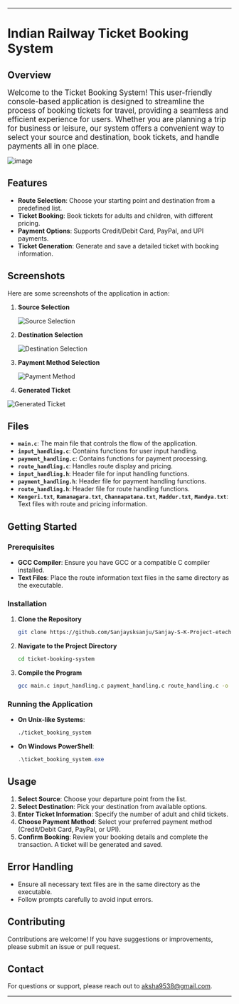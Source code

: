 
---

# Indian Railway Ticket Booking System

## Overview

<div style="font-size: 1.2em;">
Welcome to the Ticket Booking System! This user-friendly console-based application is designed to streamline the process of booking tickets for travel, providing a seamless and efficient experience for users. Whether you are planning a trip for business or leisure, our system offers a convenient way to select your source and destination, book tickets, and handle payments all in one place.
</div>



![image](https://github.com/user-attachments/assets/1e19c36f-3301-425c-9a39-8b30848a1d64)


## Features

- **Route Selection**: Choose your starting point and destination from a predefined list.
- **Ticket Booking**: Book tickets for adults and children, with different pricing.
- **Payment Options**: Supports Credit/Debit Card, PayPal, and UPI payments.
- **Ticket Generation**: Generate and save a detailed ticket with booking information.

## Screenshots

Here are some screenshots of the application in action:

1. **Source Selection**

   ![Source Selection](https://github.com/user-attachments/assets/8d5e99a0-83c5-40ae-a72a-ea43519bd3ff)

2. **Destination Selection**
   
   ![Destination Selection](https://github.com/user-attachments/assets/d685aca6-f5d2-4af5-924e-794f3da22511)

3. **Payment Method Selection**
   
   ![Payment Method](https://github.com/user-attachments/assets/3e5b7359-b1d9-4c16-ad60-1699267f3f64)

4. **Generated Ticket**
   
  ![Generated Ticket](https://github.com/user-attachments/assets/12bc410c-c79a-4872-94f2-35bc5b68d241)

## Files

- **`main.c`**: The main file that controls the flow of the application.
- **`input_handling.c`**: Contains functions for user input handling.
- **`payment_handling.c`**: Contains functions for payment processing.
- **`route_handling.c`**: Handles route display and pricing.
- **`input_handling.h`**: Header file for input handling functions.
- **`payment_handling.h`**: Header file for payment handling functions.
- **`route_handling.h`**: Header file for route handling functions.
- **`Kengeri.txt`**, **`Ramanagara.txt`**, **`Channapatana.txt`**, **`Maddur.txt`**, **`Mandya.txt`**: Text files with route and pricing information.

## Getting Started

### Prerequisites

- **GCC Compiler**: Ensure you have GCC or a compatible C compiler installed.
- **Text Files**: Place the route information text files in the same directory as the executable.

### Installation

1. **Clone the Repository**

   ```bash
   git clone https://github.com/Sanjaysksanju/Sanjay-S-K-Project-etechprowess.git
   ```

2. **Navigate to the Project Directory**

   ```bash
   cd ticket-booking-system
   ```

3. **Compile the Program**

   ```bash
   gcc main.c input_handling.c payment_handling.c route_handling.c -o ticket_booking_system
   ```

### Running the Application

- **On Unix-like Systems**:

   ```bash
   ./ticket_booking_system
   ```

- **On Windows PowerShell**:

   ```powershell
   .\ticket_booking_system.exe
   ```

## Usage

1. **Select Source**: Choose your departure point from the list.
2. **Select Destination**: Pick your destination from available options.
3. **Enter Ticket Information**: Specify the number of adult and child tickets.
4. **Choose Payment Method**: Select your preferred payment method (Credit/Debit Card, PayPal, or UPI).
5. **Confirm Booking**: Review your booking details and complete the transaction. A ticket will be generated and saved.

## Error Handling

- Ensure all necessary text files are in the same directory as the executable.
- Follow prompts carefully to avoid input errors.

## Contributing

Contributions are welcome! If you have suggestions or improvements, please submit an issue or pull request.

## Contact

For questions or support, please reach out to [aksha9538@gmail.com](mailto:aksha9538@gmail.com).

---

